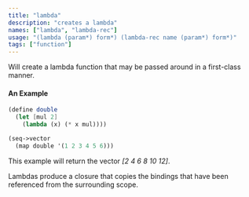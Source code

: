 ```yaml
---
title: "lambda"
description: "creates a lambda"
names: ["lambda", "lambda-rec"]
usage: "(lambda (param*) form*) (lambda-rec name (param*) form*)"
tags: ["function"]
---
```


Will create a lambda function that may be passed around in a first-class manner.

#### An Example

```scheme
(define double
  (let [mul 2]
    (lambda (x) (* x mul))))

(seq->vector
  (map double '(1 2 3 4 5 6)))
```

This example will return the vector _[2 4 6 8 10 12]_.

Lambdas produce a closure that copies the bindings that have been referenced from the surrounding scope.
